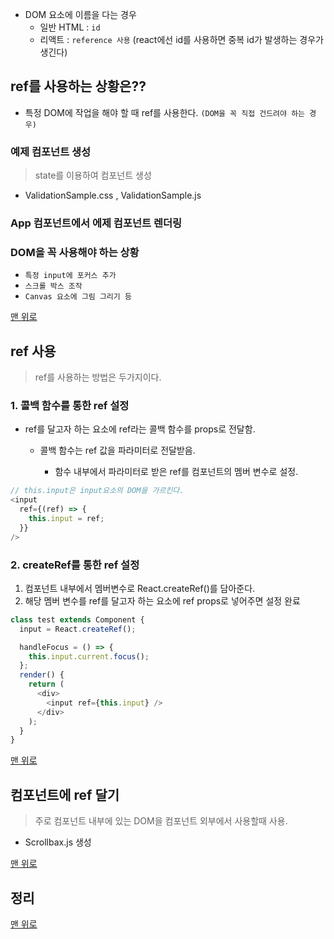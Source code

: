 - DOM 요소에 이름을 다는 경우
  - 일반 HTML : `id`
  - 리액트 : `reference 사용` (react에선 id를 사용하면 중복 id가 발생하는 경우가 생긴다)

## ref를 사용하는 상황은??

- 특정 DOM에 작업을 해야 할 때 ref를 사용한다. `(DOM을 꼭 직접 건드려야 하는 경우)`

### 예제 컴포넌트 생성

> state를 이용하여 컴포넌트 생성

- ValidationSample.css , ValidationSample.js

### App 컴포넌트에서 에제 컴포넌트 렌더링

### DOM을 꼭 사용해야 하는 상황

- `특정 input에 포커스 추가`
- `스크롤 박스 조작`
- `Canvas 요소에 그림 그리기 등`

[맨 위로](#)

## ref 사용

> ref를 사용하는 방법은 두가지이다.

### 1. 콜백 함수를 통한 ref 설정

- ref를 달고자 하는 요소에 ref라는 콜백 함수를 props로 전달함.

  - 콜백 함수는 ref 값을 파라미터로 전달받음.

    - 함수 내부에서 파라미터로 받은 ref를 컴포넌트의 멤버 변수로 설정.

```js
// this.input은 input요소의 DOM을 가르킨다.
<input
  ref={(ref) => {
    this.input = ref;
  }}
/>
```

### 2. createRef를 통한 ref 설정

1. 컴포넌트 내부에서 멤버변수로 React.createRef()를 담아준다.
2. 해당 멤버 변수를 ref를 달고자 하는 요소에 ref props로 넣어주면 설정 완료

```js
class test extends Component {
  input = React.createRef();

  handleFocus = () => {
    this.input.current.focus();
  };
  render() {
    return (
      <div>
        <input ref={this.input} />
      </div>
    );
  }
}
```

[맨 위로](#)

## 컴포넌트에 ref 달기

> 주로 컴포넌트 내부에 있는 DOM을 컴포넌트 외부에서 사용할때 사용.

- Scrollbax.js 생성

[맨 위로](#)

## 정리

[맨 위로](#)
